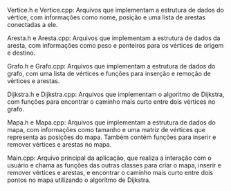 <p>Vertice.h e Vertice.cpp: Arquivos que implementam a estrutura de dados do vértice, com informações como nome, posição e uma lista de arestas conectadas a ele.</p>
<p>Aresta.h e Aresta.cpp: Arquivos que implementam a estrutura de dados da aresta, com informações como peso e ponteiros para os vértices de origem e destino.</p>
<p>Grafo.h e Grafo.cpp: Arquivos que implementam a estrutura de dados do grafo, com uma lista de vértices e funções para inserção e remoção de vértices e arestas.</p>
<p>Dijkstra.h e Dijkstra.cpp: Arquivos que implementam o algoritmo de Dijkstra, com funções para encontrar o caminho mais curto entre dois vértices no grafo.</p>
<p>Mapa.h e Mapa.cpp: Arquivos que implementam a estrutura de dados do mapa, com informações como tamanho e uma matriz de vértices que representa as posições do mapa. Também contém funções para inserir e remover vértices e arestas no mapa.</p>
<p>Main.cpp: Arquivo principal da aplicação, que realiza a interação com o usuário e chama as funções das outras classes para criar o mapa, inserir e remover vértices e arestas, e encontrar o caminho mais curto entre dois pontos no mapa utilizando o algoritmo de Dijkstra.</p>